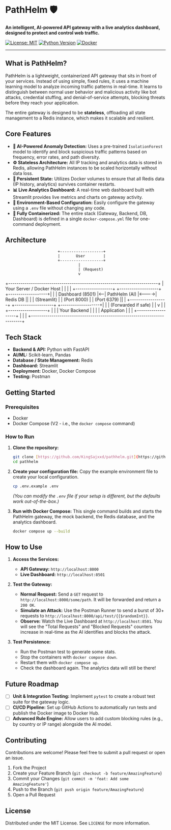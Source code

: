 # PathHelm 🛡️

**An intelligent, AI-powered API gateway with a live analytics dashboard, designed to protect and control web traffic.**

[![License: MIT](https://img.shields.io/badge/License-MIT-yellow.svg)](https://opensource.org/licenses/MIT)
[![Python Version](https://img.shields.io/badge/python-3.11-blue.svg)](https://www.python.org/downloads/release/python-311/)
[![Docker](https://img.shields.io/badge/docker-%230db7ed.svg?style=for-the-badge&logo=docker&logoColor=white)](https://www.docker.com/)

---

## What is PathHelm?

PathHelm is a lightweight, containerized API gateway that sits in front of your services. Instead of using simple, fixed rules, it uses a machine learning model to analyze incoming traffic patterns in real-time. It learns to distinguish between normal user behavior and malicious activity like bot attacks, credential stuffing, and denial-of-service attempts, blocking threats before they reach your application.

The entire gateway is designed to be **stateless**, offloading all state management to a Redis instance, which makes it scalable and resilient.

## Core Features

* **🧠 AI-Powered Anomaly Detection:** Uses a pre-trained `IsolationForest` model to identify and block suspicious traffic patterns based on frequency, error rates, and path diversity.
* **⚙️ Stateless Architecture:** All IP tracking and analytics data is stored in Redis, allowing PathHelm instances to be scaled horizontally without data loss.
* **💾 Persistent State:** Utilizes Docker volumes to ensure that all Redis data (IP history, analytics) survives container restarts.
* **📊 Live Analytics Dashboard:** A real-time web dashboard built with Streamlit provides live metrics and charts on gateway activity.
* **🔧 Environment-Based Configuration:** Easily configure the gateway using a `.env` file without changing any code.
* **🐳 Fully Containerized:** The entire stack (Gateway, Backend, DB, Dashboard) is defined in a single `docker-compose.yml` file for one-command deployment.

## Architecture


                           +-------------------+
                           |       User        |
                           +-------------------+
                                    |
                                    | (Request)
                                    v
+-------------------------------------------------------------------------+
| Your Server / Docker Host                                               |
|                                                                         |
|  +------------------+   +-------------------+      +-------------------+|
|  | Dashboard (8501) |<--|   PathHelm (AI)   |<---->|   Redis DB        ||
|  | (Streamlit)      |   |   (Port 8000)     |      |   (Port 6379)     ||
|  +------------------+   +-------------------+      +-------------------+|
|                              | (Forwarded if safe)                      |
|                              v                                          |
|                         +-------------------+                           |
|                         |   Your Backend    |                           |
|                         |   Application     |                           |
|                         +-------------------+                           |
|                                                                         |
+-------------------------------------------------------------------------+



## Tech Stack

* **Backend & API:** Python with FastAPI
* **AI/ML:** Scikit-learn, Pandas
* **Database / State Management:** Redis
* **Dashboard:** Streamlit
* **Deployment:** Docker, Docker Compose
* **Testing:** Postman

## Getting Started

### Prerequisites

* Docker
* Docker Compose (V2 - i.e., the `docker compose` command)

### How to Run

1.  **Clone the repository:**
    ```bash
    git clone [https://github.com/KingSajxxd/pathhelm.git](https://github.com/KingSajxxd/pathhelm.git)
    cd pathhelm
    ```

2.  **Create your configuration file:**
    Copy the example environment file to create your local configuration.
    ```bash
    cp .env.example .env
    ```
    *(You can modify the `.env` file if your setup is different, but the defaults work out-of-the-box.)*

3.  **Run with Docker Compose:**
    This single command builds and starts the PathHelm gateway, the mock backend, the Redis database, and the analytics dashboard.
    ```bash
    docker compose up --build
    ```

## How to Use

1.  **Access the Services:**
    * **API Gateway:** `http://localhost:8000`
    * **Live Dashboard:** `http://localhost:8501`

2.  **Test the Gateway:**
    * **Normal Request:** Send a `GET` request to `http://localhost:8000/some/path`. It will be forwarded and return a `200 OK`.
    * **Simulate an Attack:** Use the Postman Runner to send a burst of 30+ requests to `http://localhost:8000/api/test/{{$randomInt}}`.
    * **Observe:** Watch the Live Dashboard at `http://localhost:8501`. You will see the "Total Requests" and "Blocked Requests" counters increase in real-time as the AI identifies and blocks the attack.

3.  **Test Persistence:**
    * Run the Postman test to generate some stats.
    * Stop the containers with `docker compose down`.
    * Restart them with `docker compose up`.
    * Check the dashboard again. The analytics data will still be there!

## Future Roadmap

* [ ] **Unit & Integration Testing:** Implement `pytest` to create a robust test suite for the gateway logic.
* [ ] **CI/CD Pipeline:** Set up GitHub Actions to automatically run tests and publish the Docker image to Docker Hub.
* [ ] **Advanced Rule Engine:** Allow users to add custom blocking rules (e.g., by country or IP range) alongside the AI model.

## Contributing

Contributions are welcome! Please feel free to submit a pull request or open an issue.

1.  Fork the Project
2.  Create your Feature Branch (`git checkout -b feature/AmazingFeature`)
3.  Commit your Changes (`git commit -m 'feat: Add some AmazingFeature'`)
4.  Push to the Branch (`git push origin feature/AmazingFeature`)
5.  Open a Pull Request

## License

Distributed under the MIT License. See `LICENSE` for more information.
